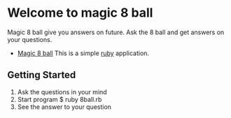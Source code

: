 # Welcome to magic 8 ball
Magic 8 ball give you answers on future. Ask the 8 ball and get answers on your questions.
 * [Magic 8 ball](https://en.wikipedia.org/wiki/Magic_8-Ball)
This is a simple [ruby](https://www.ruby-lang.org/ru/downloads/) application.

## Getting Started
 1. Ask the questions in your mind
 2. Start program
         $ ruby 8ball.rb
 3. See the answer to your question
